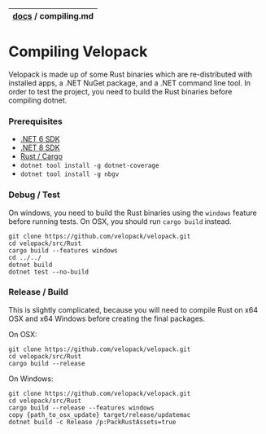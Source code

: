 | [docs](.) / compiling.md |
|:---|

# Compiling Velopack

Velopack is made up of some Rust binaries which are re-distributed with installed apps, a .NET NuGet package, and a .NET command line tool. In order to test the project, you need to build the Rust binaries before compiling dotnet.   

### Prerequisites
 - [.NET 6 SDK](https://dotnet.microsoft.com/en-us/download/dotnet/6.0)
 - [.NET 8 SDK](https://dotnet.microsoft.com/en-us/download/dotnet/8.0)
 - [Rust / Cargo](https://www.rust-lang.org/tools/install)
 - `dotnet tool install -g dotnet-coverage`
 - `dotnet tool install -g nbgv`

### Debug / Test
On windows, you need to build the Rust binaries using the `windows` feature before running tests. On OSX, you should run `cargo build` instead. 

```shell
git clone https://github.com/velopack/velopack.git
cd velopack/src/Rust
cargo build --features windows
cd ../../
dotnet build
dotnet test --no-build
```

### Release / Build
This is slightly complicated, because you will need to compile Rust on x64 OSX and x64 Windows before creating the final packages.

On OSX:
```shell
git clone https://github.com/velopack/velopack.git
cd velopack/src/Rust
cargo build --release
```

On Windows:
```shell
git clone https://github.com/velopack/velopack.git
cd velopack/src/Rust
cargo build --release --features windows
copy {path_to_osx_update} target/release/updatemac
dotnet build -c Release /p:PackRustAssets=true
```